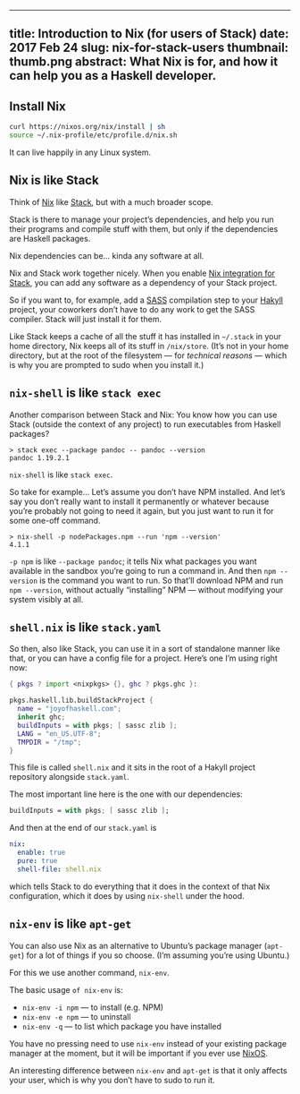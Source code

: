 --------------------------------------------------------------------------------
title:     Introduction to Nix (for users of Stack)
date:      2017 Feb 24
slug:      nix-for-stack-users
thumbnail: thumb.png
abstract:  What Nix is for, and how it can help you as a Haskell developer.
--------------------------------------------------------------------------------

## Install Nix

```bash
curl https://nixos.org/nix/install | sh
source ~/.nix-profile/etc/profile.d/nix.sh
```

It can live happily in any Linux system.

## Nix is like Stack

Think of [Nix][nix] like [Stack][stack], but with a much broader scope.

  [nix]: https://nixos.org/nix/
  [stack]: https://docs.haskellstack.org/en/stable/README/

Stack is there to manage your project’s dependencies, and help you run their
programs and compile stuff with them, but only if the dependencies are Haskell
packages.

Nix dependencies can be… kinda any software at all.

Nix and Stack work together nicely. When you enable [Nix integration for
Stack][integration], you can add any software as a dependency of your Stack
project.

  [integration]: https://github.com/commercialhaskell/stack/blob/master/doc/nix_integration.md

So if you want to, for example, add a [SASS][sass] compilation step to your
[Hakyll][hakyll] project, your coworkers don’t have to do any work to get the
SASS compiler. Stack will just install it for them.

  [sass]: http://sass-lang.com/
  [hakyll]: https://jaspervdj.be/hakyll/

Like Stack keeps a cache of all the stuff it has installed in `~/.stack` in your
home directory, Nix keeps all of its stuff in `/nix/store`. (It’s not in your
home directory, but at the root of the filesystem — for *technical reasons* —
which is why you are prompted to sudo when you install it.)

## `nix-shell` is like `stack exec`

Another comparison between Stack and Nix: You know how you can use Stack
(outside the context of any project) to run executables from Haskell packages?

```
> stack exec --package pandoc -- pandoc --version
pandoc 1.19.2.1
```

`nix-shell` is like `stack exec`.

So take for example… Let’s assume you don’t have NPM installed. And let’s say
you don’t really want to install it permanently or whatever because you’re
probably not going to need it again, but you just want to run it for some
one-off command.

```
> nix-shell -p nodePackages.npm --run 'npm --version'
4.1.1
```

`-p npm` is like `--package pandoc`; it tells Nix what packages you want
available in the sandbox you’re going to run a command in. And then `npm
--version` is the command you want to run. So that’ll download NPM and run `npm
--version`, without actually “installing” NPM — without modifying your system
visibly at all.

## `shell.nix` is like `stack.yaml`

So then, also like Stack, you can use it in a sort of standalone manner like
that, or you can have a config file for a project. Here’s one I’m using right
now:

```nix
{ pkgs ? import <nixpkgs> {}, ghc ? pkgs.ghc }:

pkgs.haskell.lib.buildStackProject {
  name = "joyofhaskell.com";
  inherit ghc;
  buildInputs = with pkgs; [ sassc zlib ];
  LANG = "en_US.UTF-8";
  TMPDIR = "/tmp";
}
```

This file is called `shell.nix` and it sits in the root of a Hakyll project
repository alongside `stack.yaml`.

The most important line here is the one with our dependencies:

```nix
buildInputs = with pkgs; [ sassc zlib ];
```

And then at the end of our `stack.yaml` is

```yaml
nix:
  enable: true
  pure: true
  shell-file: shell.nix
```

which tells Stack to do everything that it does in the context of that Nix
configuration, which it does by using `nix-shell` under the hood.

## `nix-env` is like `apt-get`

You can also use Nix as an alternative to Ubuntu’s package manager (`apt-get`)
for a lot of things if you so choose. (I’m assuming you’re using Ubuntu.)

For this we use another command, `nix-env`.

The basic usage `of nix-env` is:

* `nix-env -i npm` — to install (e.g. NPM)
* `nix-env -e npm` — to uninstall
* `nix-env -q` — to list which package you have installed

You have no pressing need to use `nix-env` instead of your existing package
manager at the moment, but it will be important if you ever use [NixOS][nixos].

  [nixos]: https://nixos.org/

An interesting difference between `nix-env` and `apt-get` is that it only
affects your user, which is why you don’t have to sudo to run it.
